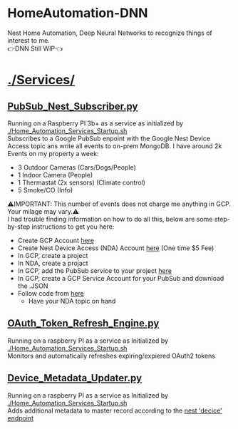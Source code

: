 # HomeAutomation-DNN
Nest Home Automation, Deep Neural Networks to recognize things of interest to me.  
:point_right:DNN Still WIP:point_left:

# [./Services/](https://github.com/darkmatter2222/HomeAutomation-DNN/tree/main/Services)
## [PubSub_Nest_Subscriber.py](https://github.com/darkmatter2222/HomeAutomation-DNN/blob/main/Services/PubSub_Nest_Subscriber.py)
Running on a Raspberry PI 3b+ as a service as initialized by [./Home_Automation_Services_Startup.sh](https://github.com/darkmatter2222/HomeAutomation-DNN/blob/main/Home_Automation_Services_Startup.sh)  
Subscribes to a Google PubSub enpoint with the Google Nest Device Access topic ans write all events to on-prem MongoDB. I have around 2k Events on my property a week:  
  - 3 Outdoor Cameras (Cars/Dogs/People)  
  - 1 Indoor Camera (People)  
  - 1 Thermastat (2x sensors) (Climate control)    
  - 5 Smoke/CO (Info)  
  
:warning:IMPORTANT: This number of events does not charge me anything in GCP. Your milage may vary.:warning:  
I had trouble finding information on how to do all this, below are some step-by-step instructions to get you here:  
  - Create GCP Account [here](https://cloud.google.com/)  
  - Create Nest Device Access (NDA) Account [here](https://developers.google.com/nest/device-access) (One time $5 Fee)  
  - In GCP, create a project  
  - In NDA, create a projact  
  - In GCP, add the PubSub service to your project [here](https://console.cloud.google.com/apis/api/pubsub.googleapis.com)  
  - In GCP, create a GCP Service Account for your PubSub and download the .JSON  
  - Follow code from [here](https://github.com/darkmatter2222/HomeAutomation-DNN/blob/5623760d1d94108ab09f4cb5dd54dba1c4661c15/Services/PubSub_Nest_Subscriber.py#L90)  
    - Have your NDA topic on hand  

## [OAuth_Token_Refresh_Engine.py](https://github.com/darkmatter2222/HomeAutomation-DNN/blob/main/Services/OAuth_Token_Refresh_Engine.py)  
Running on a raspberry PI as a service as Initialized by [./Home_Automation_Services_Startup.sh](https://github.com/darkmatter2222/HomeAutomation-DNN/blob/main/Home_Automation_Services_Startup.sh)  
Monitors and automatically refreshes expiring/expiered OAuth2 tokens

## [Device_Metadata_Updater.py](https://github.com/darkmatter2222/HomeAutomation-DNN/blob/main/Services/Device_Metadata_Updater.py)  
Running on a raspberry PI as a service as Initialized by [./Home_Automation_Services_Startup.sh](https://github.com/darkmatter2222/HomeAutomation-DNN/blob/main/Home_Automation_Services_Startup.sh)  
Adds additional metadata to master record according to the [nest 'decice' endpoint](https://developers.google.com/nest/device-access/api)  
